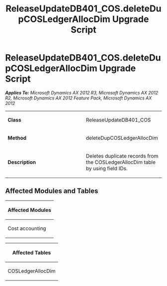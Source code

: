 ﻿---
title: ReleaseUpdateDB401_COS.deleteDupCOSLedgerAllocDim Upgrade Script
TOCTitle: ReleaseUpdateDB401_COS.deleteDupCOSLedgerAllocDim Upgrade Script
ms:assetid: 6338ef9c-bc98-7ac1-7711-c89f60c45232
ms:mtpsurl: https://msdn.microsoft.com/en-us/library/JJ719149(v=AX.60)
ms:contentKeyID: 49708688
ms.date: 05/18/2015
mtps_version: v=AX.60
---

# ReleaseUpdateDB401\_COS.deleteDupCOSLedgerAllocDim Upgrade Script 


_**Applies To:** Microsoft Dynamics AX 2012 R3, Microsoft Dynamics AX 2012 R2, Microsoft Dynamics AX 2012 Feature Pack, Microsoft Dynamics AX 2012_

<table>
<colgroup>
<col style="width: 50%" />
<col style="width: 50%" />
</colgroup>
<tbody>
<tr class="odd">
<td><p><strong>Class</strong></p></td>
<td><p>ReleaseUpdateDB401_COS</p></td>
</tr>
<tr class="even">
<td><p><strong>Method</strong></p></td>
<td><p>deleteDupCOSLedgerAllocDim</p></td>
</tr>
<tr class="odd">
<td><p><strong>Description</strong></p></td>
<td><p>Deletes duplicate records from the COSLedgerAllocDim table by using field IDs.</p></td>
</tr>
</tbody>
</table>


## Affected Modules and Tables

<table>
<colgroup>
<col style="width: 100%" />
</colgroup>
<thead>
<tr class="header">
<th><p>Affected Modules</p></th>
</tr>
</thead>
<tbody>
<tr class="odd">
<td><p>Cost accounting</p></td>
</tr>
</tbody>
</table>


<table>
<colgroup>
<col style="width: 100%" />
</colgroup>
<thead>
<tr class="header">
<th><p>Affected Tables</p></th>
</tr>
</thead>
<tbody>
<tr class="odd">
<td><p>COSLedgerAllocDim</p></td>
</tr>
</tbody>
</table>

  


